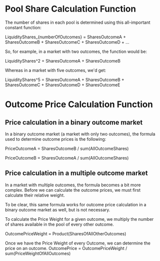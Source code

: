 # Pool Share Calculation Function

The number of shares in each pool is determined using this all-important constant function:

LiquidityShares_{numberOfOutcomes} = SharesOutcomeA + SharesOutcomeB + SharesOutcomeC + SharesOutcomeD + ...

So, for example, in a market with two outcomes, the function would be:

LiquidityShares^2 = SharesOutcomeA + SharesOutcomeB

Whereas in a market with five outcomes, we'd get:

LiquidityShares^5 = SharesOutcomeA + SharesOutcomeB + SharesOutcomeC + SharesOutcomeD + SharesOutcomeE

# Outcome Price Calculation Function

## Price calculation in a binary outcome market

In a binary outcome market (a market with only two outcomes), the formula used to determine outcome prices is the following:

PriceOutcomeA = SharesOutcomeB / sum(AllOutcomeShares)

PriceOutcomeB = SharesOutcomeA / sum(AllOutcomeShares)

## Price calculation in a multiple outcome market

In a market with multiple outcomes, the formula becomes a bit more complex. Before we can calculate the outcome prices, we must first calculate their relative weight.

To be clear, this same formula works for outcome price calculation in a binary outcome market as well, but is not necessary.

To calculate the Price Weight for a given outcome, we multiply the number of shares available in the pool of every other outcome.

OutcomePriceWeight = Product(SharesOfAllOtherOutcomes)

Once we have the Price Weight of every Outcome, we can determine the price on an outcome.
OutcomePrice = OutcomePriceWeight / sum(PriceWeightOfAllOutcomes)
